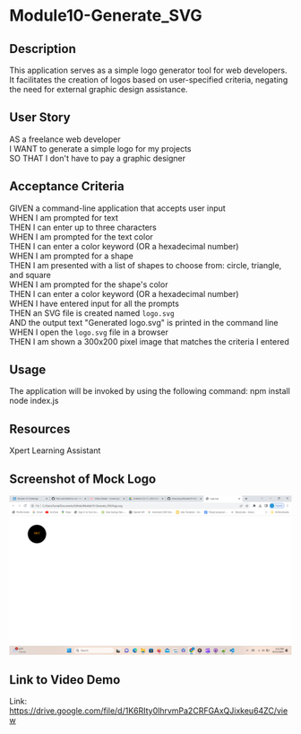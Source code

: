 # Module10-Generate_SVG

## Description
This application serves as a simple logo generator tool for web developers. It facilitates the creation of logos based on user-specified criteria, negating the need for external graphic design assistance.

## User Story
AS a freelance web developer  
I WANT to generate a simple logo for my projects  
SO THAT I don't have to pay a graphic designer

## Acceptance Criteria
GIVEN a command-line application that accepts user input  
WHEN I am prompted for text  
THEN I can enter up to three characters  
WHEN I am prompted for the text color  
THEN I can enter a color keyword (OR a hexadecimal number)  
WHEN I am prompted for a shape  
THEN I am presented with a list of shapes to choose from: circle, triangle, and square  
WHEN I am prompted for the shape's color  
THEN I can enter a color keyword (OR a hexadecimal number)  
WHEN I have entered input for all the prompts  
THEN an SVG file is created named `logo.svg`  
AND the output text "Generated logo.svg" is printed in the command line  
WHEN I open the `logo.svg` file in a browser  
THEN I am shown a 300x200 pixel image that matches the criteria I entered

## Usage
The application will be invoked by using the following command: 
npm install
node index.js

## Resources
Xpert Learning Assistant

## Screenshot of Mock Logo 
<img src="mockLogoScreenshot.png"/>

## Link to Video Demo 
Link: https://drive.google.com/file/d/1K6RIty0lhrvmPa2CRFGAxQJixkeu64ZC/view
